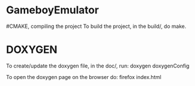 # GameboyEmulator

#CMAKE, compiling the project
To build the project, in the build/, do make.

# DOXYGEN
To create/update the doxygen file, in the doc/, run: doxygen doxygenConfig

To open the doxygen page on the browser do: firefox index.html
